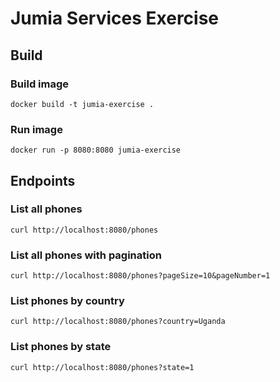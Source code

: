 # Jumia Services Exercise

## Build

### Build image

`docker build -t jumia-exercise .`

### Run image

`docker run -p 8080:8080 jumia-exercise`

## Endpoints

### List all phones

`curl http://localhost:8080/phones`

### List all phones with pagination

`curl http://localhost:8080/phones?pageSize=10&pageNumber=1`

### List phones by country

`curl http://localhost:8080/phones?country=Uganda`

### List phones by state

`curl http://localhost:8080/phones?state=1`
